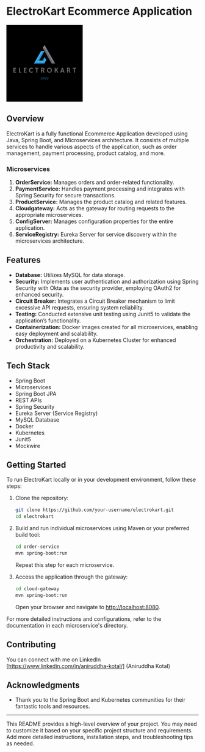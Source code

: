 # ElectroKart Ecommerce Application

<img src="/ElectroKart.png" alt="ElectroKart Logo" width="200">

## Overview

ElectroKart is a fully functional Ecommerce Application developed using Java, Spring Boot, and Microservices architecture. It consists of multiple services to handle various aspects of the application, such as order management, payment processing, product catalog, and more.

### Microservices

1. **OrderService:** Manages orders and order-related functionality.
2. **PaymentService:** Handles payment processing and integrates with Spring Security for secure transactions.
3. **ProductService:** Manages the product catalog and related features.
4. **Cloudgateway:** Acts as the gateway for routing requests to the appropriate microservices.
5. **ConfigServer:** Manages configuration properties for the entire application.
6. **ServiceRegistry:** Eureka Server for service discovery within the microservices architecture.

## Features

- **Database:** Utilizes MySQL for data storage.
- **Security:** Implements user authentication and authorization using Spring Security with Okta as the security provider, employing OAuth2 for enhanced security.
- **Circuit Breaker:** Integrates a Circuit Breaker mechanism to limit excessive API requests, ensuring system reliability.
- **Testing:** Conducted extensive unit testing using Junit5 to validate the application’s functionality.
- **Containerization:** Docker images created for all microservices, enabling easy deployment and scalability.
- **Orchestration:** Deployed on a Kubernetes Cluster for enhanced productivity and scalability.

## Tech Stack

- Spring Boot
- Microservices
- Spring Boot JPA
- REST APIs
- Spring Security
- Eureka Server (Service Registry)
- MySQL Database
- Docker
- Kubernetes
- Junit5
- Mockwire

## Getting Started

To run ElectroKart locally or in your development environment, follow these steps:

1. Clone the repository:

   ```bash
   git clone https://github.com/your-username/electrokart.git
   cd electrokart
   ```

2. Build and run individual microservices using Maven or your preferred build tool:

   ```bash
   cd order-service
   mvn spring-boot:run
   ```

   Repeat this step for each microservice.

3. Access the application through the gateway:

   ```bash
   cd cloud-gateway
   mvn spring-boot:run
   ```

   Open your browser and navigate to [http://localhost:8080](http://localhost:8080).

For more detailed instructions and configurations, refer to the documentation in each microservice's directory.

## Contributing

You can connect with me on LinkedIn [https://www.linkedin.com/in/aniruddha-kotal/] (Aniruddha Kotal)


## Acknowledgments

- Thank you to the Spring Boot and Kubernetes communities for their fantastic tools and resources.

---

This README provides a high-level overview of your project. You may need to customize it based on your specific project structure and requirements. Add more detailed instructions, installation steps, and troubleshooting tips as needed.
